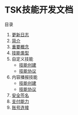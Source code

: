 # TSK技能开发文档

目录
1. [更新日志](./change_log.md)
2. [简介](./introduction.md)
3. [重要概念](./important_concept.md)
4. [技能类型](./skill_types.md)
5. 自定义技能
    + [技能创建](./custom_skill-how-to-create.md)
    + [技能协议](./custom_skill.md)
6. 内容播报技能
    + [技能创建](./flash_briefing-how-to-create.md)
    + [技能协议](./flash_briefing.md)
7. [安全签名](./security.md)
8. [支付能力](./pay.md)
9. [账号连接](./account_linking.md)